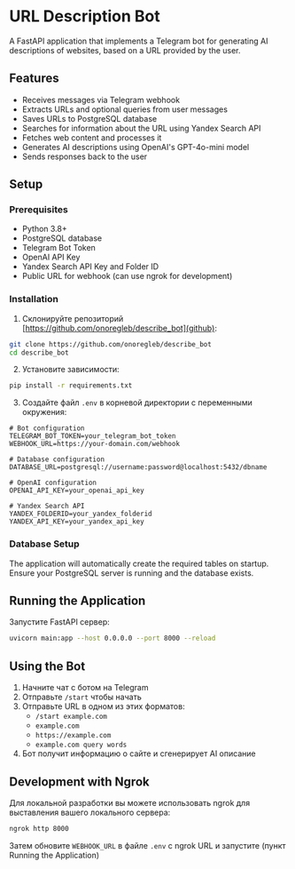 # URL Description Bot

A FastAPI application that implements a Telegram bot for generating AI descriptions of websites, based on a URL provided by the user.

## Features

- Receives messages via Telegram webhook
- Extracts URLs and optional queries from user messages
- Saves URLs to PostgreSQL database
- Searches for information about the URL using Yandex Search API
- Fetches web content and processes it
- Generates AI descriptions using OpenAI's GPT-4o-mini model
- Sends responses back to the user

## Setup

### Prerequisites

- Python 3.8+
- PostgreSQL database
- Telegram Bot Token
- OpenAI API Key
- Yandex Search API Key and Folder ID
- Public URL for webhook (can use ngrok for development)

### Installation

1. Склонируйте репозиторий [https://github.com/onoregleb/describe_bot](github):
```bash
git clone https://github.com/onoregleb/describe_bot
cd describe_bot
```

2. Установите зависимости:
```bash
pip install -r requirements.txt
```

3. Создайте файл `.env` в корневой директории с переменными окружения:
```
# Bot configuration
TELEGRAM_BOT_TOKEN=your_telegram_bot_token
WEBHOOK_URL=https://your-domain.com/webhook

# Database configuration
DATABASE_URL=postgresql://username:password@localhost:5432/dbname

# OpenAI configuration
OPENAI_API_KEY=your_openai_api_key

# Yandex Search API
YANDEX_FOLDERID=your_yandex_folderid
YANDEX_API_KEY=your_yandex_api_key
```

### Database Setup

The application will automatically create the required tables on startup. Ensure your PostgreSQL server is running and the database exists.

## Running the Application

Запустите FastAPI сервер:

```bash
uvicorn main:app --host 0.0.0.0 --port 8000 --reload
```

## Using the Bot

1. Начните чат с ботом на Telegram
2. Отправьте `/start` чтобы начать
3. Отправьте URL в одном из этих форматов:
   - `/start example.com`
   - `example.com`
   - `https://example.com`
   - `example.com query words`
4. Бот получит информацию о сайте и сгенерирует AI описание

## Development with Ngrok

Для локальной разработки вы можете использовать ngrok для выставления вашего локального сервера:

```bash
ngrok http 8000
```

Затем обновите `WEBHOOK_URL` в файле `.env` с ngrok URL и запустите (пункт Running the Application)
